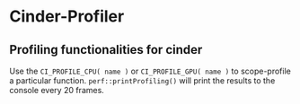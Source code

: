 Cinder-Profiler
===========

Profiling functionalities for cinder
-----------

Use the `CI_PROFILE_CPU( name )` or `CI_PROFILE_GPU( name )` to scope-profile a particular function. `perf::printProfiling()` will print the results to the console every 20 frames.


